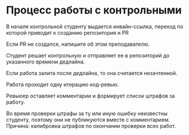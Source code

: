 
# Процесс работы с контрольными 

В начале контрольной студенту выдается инвайн-ссылка, переход по которой 
приводит к созданию репозитория и PR

Если PR не создался, напишите об этом преподавателю.

Студент решает контрольную и отправляет ее в репозиторий до указанного времени дедлайна.

Если работа залита после дедлайна, то она считается незачтенной.

Работа проходит одну итерацию код-ревью.

Ревьюер оставляет комментарии и формирует список штрафов за работу.

Во время проверки штрафы за ту или иную ошибку неизвестны студенту, поэтому они не публикуются вместе с комментарием. Причина: калибровка штрафов
по окончании проверки всех работ.


